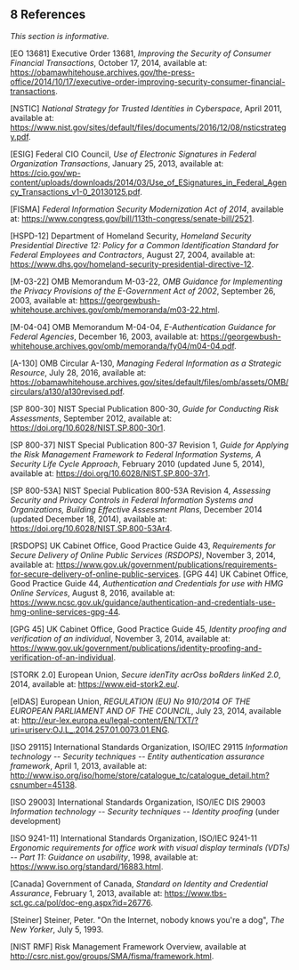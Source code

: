 <a name="references"></a>

<div class="breaker"></div>

## 8 References

*This section is informative.*

<a name="EO13681"></a>[EO 13681] Executive Order 13681, *Improving the Security of Consumer Financial Transactions*, October 17, 2014, available at: <https://obamawhitehouse.archives.gov/the-press-office/2014/10/17/executive-order-improving-security-consumer-financial-transactions>.

<a name="theNSTIC"></a>[NSTIC] *National Strategy for Trusted Identities in Cyberspace*, April 2011, available at: <https://www.nist.gov/sites/default/files/documents/2016/12/08/nsticstrategy.pdf>.

<a name="ESIG"></a>[ESIG] Federal CIO Council, *Use of Electronic Signatures in Federal Organization Transactions*, January 25, 2013,
available at: <https://cio.gov/wp-content/uploads/downloads/2014/03/Use_of_ESignatures_in_Federal_Agency_Transactions_v1-0_20130125.pdf>.

<a name="FISMA"></a>[FISMA] *Federal Information Security Modernization Act of 2014*, available at: <https://www.congress.gov/bill/113th-congress/senate-bill/2521>.

<a name="HSPD-12"></a>[HSPD-12] Department of Homeland Security, *Homeland Security Presidential Directive 12: Policy for a Common Identification Standard for Federal Employees and Contractors*, August 27, 2004, available at: <https://www.dhs.gov/homeland-security-presidential-directive-12>.

<a name="M-03-22"></a>[M-03-22] OMB Memorandum M-03-22, *OMB Guidance for Implementing the Privacy Provisions of the E-Government Act of 2002*, September 26, 2003, available at: <https://georgewbush-whitehouse.archives.gov/omb/memoranda/m03-22.html>.

<a name="M-04-04"></a>[M-04-04] OMB Memorandum M-04-04, *E-Authentication Guidance for Federal Agencies*, December 16, 2003, available at: <https://georgewbush-whitehouse.archives.gov/omb/memoranda/fy04/m04-04.pdf>.

<a name="A-130"></a>[A-130] OMB Circular A-130, *Managing Federal Information as a Strategic Resource*, July 28, 2016, available at: <https://obamawhitehouse.archives.gov/sites/default/files/omb/assets/OMB/circulars/a130/a130revised.pdf>.

<a name="SP800-30"></a>[SP 800-30] NIST Special Publication 800-30, *Guide for Conducting Risk Assessments*, September 2012, available at: <https://doi.org/10.6028/NIST.SP.800-30r1>.

<a name="SP800-37"></a>[SP 800-37] NIST Special Publication 800-37 Revision 1, *Guide for Applying the Risk Management Framework to Federal Information Systems, A Security Life Cycle Approach*, February 2010 (updated June 5, 2014), available at: <https://doi.org/10.6028/NIST.SP.800-37r1>.

<a name="SP800-53A"></a>[SP 800-53A] NIST Special Publication 800-53A Revision 4, *Assessing Security and Privacy Controls in Federal Information Systems and Organizations, Building Effective Assessment Plans*, December 2014 (updated December 18, 2014), available at: <https://doi.org/10.6028/NIST.SP.800-53Ar4>.

<a name="RSDOPS"></a>[RSDOPS] UK Cabinet Office, Good Practice Guide 43, *Requirements for Secure Delivery of Online Public Services (RSDOPS)*, November 3, 2014, available at: <https://www.gov.uk/government/publications/requirements-for-secure-delivery-of-online-public-services>.
<a name="GPG44"></a>[GPG 44] UK Cabinet Office, Good Practice Guide 44, *Authentication and Credentials for use with HMG Online Services*, August 8, 2016, available at: <https://www.ncsc.gov.uk/guidance/authentication-and-credentials-use-hmg-online-services-gpg-44>.

<a name="GPG45"></a>[GPG 45] UK Cabinet Office, Good Practice Guide 45, *Identity proofing and verification of an individual*, November 3, 2014, available at: <https://www.gov.uk/government/publications/identity-proofing-and-verification-of-an-individual>.

<a name="STORK2.0"></a>[STORK 2.0] European Union, *Secure idenTity acrOss boRders linKed 2.0*, 2014, available at: <https://www.eid-stork2.eu/>.

<a name="eIDAS"></a>[eIDAS] European Union, *REGULATION (EU) No 910/2014 OF THE EUROPEAN PARLIAMENT AND OF THE COUNCIL*, July 23,  2014, available at: <http://eur-lex.europa.eu/legal-content/EN/TXT/?uri=uriserv:OJ.L_.2014.257.01.0073.01.ENG>.

<a name="ISO29115"></a>[ISO 29115] International Standards Organization, ISO/IEC 29115 *Information technology -- Security techniques -- Entity authentication assurance framework*, April 1, 2013, available at: <http://www.iso.org/iso/home/store/catalogue_tc/catalogue_detail.htm?csnumber=45138>.

<a name="ISO29003"></a>[ISO 29003] International Standards Organization, ISO/IEC DIS 29003 *Information technology -- Security techniques -- Identity proofing* (under development)

<a name="ISO9241"></a>[ISO 9241-11] International Standards Organization, ISO/IEC 9241-11 *Ergonomic requirements for office work with visual display terminals (VDTs) -- Part 11: Guidance on usability*, 1998, available at: <https://www.iso.org/standard/16883.html>. 

<a name="Canada"></a>[Canada] Government of Canada, *Standard on Identity and Credential Assurance*, February 1, 2013, available at: <https://www.tbs-sct.gc.ca/pol/doc-eng.aspx?id=26776>.

<a name="steiner"></a>[Steiner] Steiner, Peter. "On the Internet, nobody knows you're a dog", *The New Yorker*, July 5, 1993.

<a name="NIST-RMF"></a>[NIST RMF] Risk Management Framework Overview, available at <http://csrc.nist.gov/groups/SMA/fisma/framework.html>.

